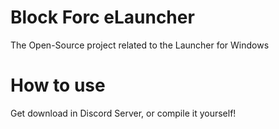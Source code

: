 # Block Forc eLauncher
The Open-Source project related to the Launcher for Windows

# How to use
Get download in Discord Server, or compile it yourself!
